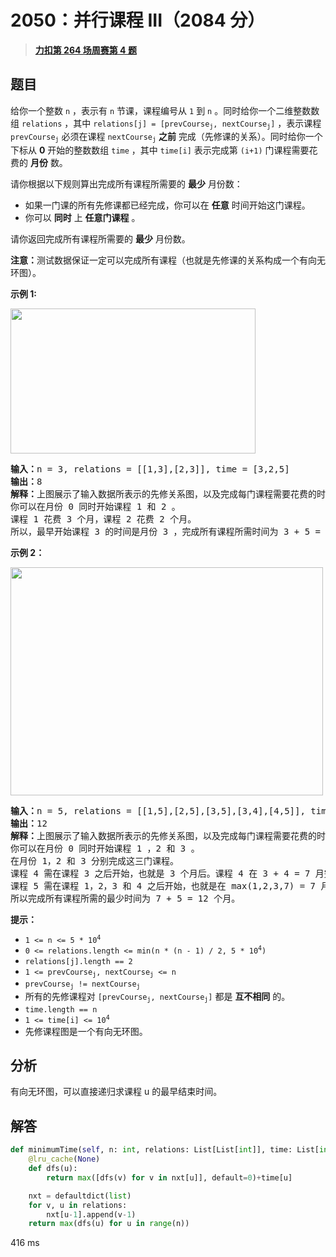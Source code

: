 # 2050：并行课程 III（2084 分）


> <u>**[力扣第 264 场周赛第 4 题](https://leetcode.cn/problems/parallel-courses-iii/)**</u>

## 题目

<p>给你一个整数 <code>n</code> ，表示有 <code>n</code> 节课，课程编号从 <code>1</code> 到 <code>n</code> 。同时给你一个二维整数数组 <code>relations</code> ，其中 <code>relations[j] = [prevCourse<sub>j</sub>, nextCourse<sub>j</sub>]</code> ，表示课程 <code>prevCourse<sub>j</sub></code> 必须在课程 <code>nextCourse<sub>j</sub></code> <strong>之前</strong> 完成（先修课的关系）。同时给你一个下标从 <strong>0</strong> 开始的整数数组 <code>time</code> ，其中 <code>time[i]</code> 表示完成第 <code>(i+1)</code> 门课程需要花费的 <strong>月份</strong> 数。</p>

<p>请你根据以下规则算出完成所有课程所需要的 <strong>最少</strong> 月份数：</p>

<ul>
<li>如果一门课的所有先修课都已经完成，你可以在 <strong>任意</strong> 时间开始这门课程。</li>
<li>你可以 <strong>同时</strong> 上 <strong>任意门课程</strong> 。</li>
</ul>

<p>请你返回完成所有课程所需要的 <strong>最少</strong> 月份数。</p>

<p><strong>注意：</strong>测试数据保证一定可以完成所有课程（也就是先修课的关系构成一个有向无环图）。</p>



<p><strong>示例 1:</strong></p>

<p><strong><img alt="" src="https://assets.leetcode.com/uploads/2021/10/07/ex1.png" style="width: 392px; height: 232px;"></strong></p>

<pre><strong>输入：</strong>n = 3, relations = [[1,3],[2,3]], time = [3,2,5]
<b>输出：</b>8
<b>解释：</b>上图展示了输入数据所表示的先修关系图，以及完成每门课程需要花费的时间。
你可以在月份 0 同时开始课程 1 和 2 。
课程 1 花费 3 个月，课程 2 花费 2 个月。
所以，最早开始课程 3 的时间是月份 3 ，完成所有课程所需时间为 3 + 5 = 8 个月。
</pre>

<p><strong>示例 2：</strong></p>

<p><strong><img alt="" src="https://assets.leetcode.com/uploads/2021/10/07/ex2.png" style="width: 500px; height: 365px;"></strong></p>

<pre><b>输入：</b>n = 5, relations = [[1,5],[2,5],[3,5],[3,4],[4,5]], time = [1,2,3,4,5]
<b>输出：</b>12
<b>解释：</b>上图展示了输入数据所表示的先修关系图，以及完成每门课程需要花费的时间。
你可以在月份 0 同时开始课程 1 ，2 和 3 。
在月份 1，2 和 3 分别完成这三门课程。
课程 4 需在课程 3 之后开始，也就是 3 个月后。课程 4 在 3 + 4 = 7 月完成。
课程 5 需在课程 1，2，3 和 4 之后开始，也就是在 max(1,2,3,7) = 7 月开始。
所以完成所有课程所需的最少时间为 7 + 5 = 12 个月。
</pre>



<p><strong>提示：</strong></p>

<ul>
<li><code>1 &lt;= n &lt;= 5 * 10<sup>4</sup></code></li>
<li><code>0 &lt;= relations.length &lt;= min(n * (n - 1) / 2, 5 * 10<sup>4</sup>)</code></li>
<li><code>relations[j].length == 2</code></li>
<li><code>1 &lt;= prevCourse<sub>j</sub>, nextCourse<sub>j</sub> &lt;= n</code></li>
<li><code>prevCourse<sub>j</sub> != nextCourse<sub>j</sub></code></li>
<li>所有的先修课程对 <code>[prevCourse<sub>j</sub>, nextCourse<sub>j</sub>]</code> 都是 <strong>互不相同</strong> 的。</li>
<li><code>time.length == n</code></li>
<li><code>1 &lt;= time[i] &lt;= 10<sup>4</sup></code></li>
<li>先修课程图是一个有向无环图。</li>
</ul>


## 分析

有向无环图，可以直接递归求课程 u 的最早结束时间。

## 解答

```python
def minimumTime(self, n: int, relations: List[List[int]], time: List[int]) -> int:
    @lru_cache(None)
    def dfs(u):
        return max([dfs(v) for v in nxt[u]], default=0)+time[u]

    nxt = defaultdict(list)
    for v, u in relations:
        nxt[u-1].append(v-1)
    return max(dfs(u) for u in range(n))
```
416 ms

